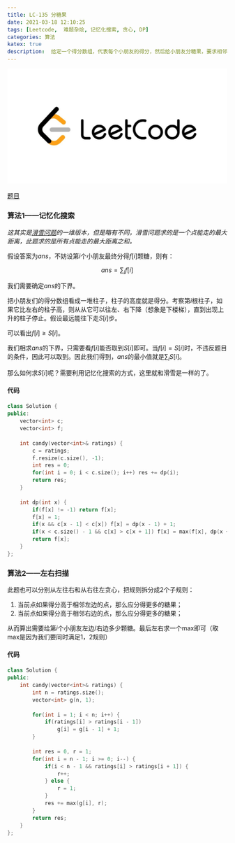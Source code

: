 ```yaml
---
title: LC-135 分糖果
date: 2021-03-18 12:10:25
tags: [Leetcode,  难题杂烩, 记忆化搜索, 贪心, DP]
categories: 算法
katex: true
description:  给定一个得分数组，代表每个小朋友的得分，然后给小朋友分糖果，要求相邻2个小朋友中得分高者分得更多的糖果。问最少分多少糖果？
---
```


![LC](/images/Leetcode.jpg)

<!--more-->

[题目](https://leetcode-cn.com/problems/candy/)

###  **算法1——记忆化搜索**

*这其实是[滑雪问题](https://www.acwing.com/problem/content/903/)的一维版本，但是略有不同，滑雪问题求的是一个点能走的最大距离，此题求的是所有点能走的最大距离之和。*

假设答案为$ans$，不妨设第$i$个小朋友最终分得$f[i]$颗糖，则有：

$$ans = \sum_i f[i]$$

我们需要确定$ans$的下界。

把小朋友们的得分数组看成一堆柱子，柱子的高度就是得分。考察第$i$根柱子，如果它比左右的柱子高，则从从它可以往左、右下降（想象是下楼梯），直到出现上升的柱子停止。假设最远能往下走$S[i]$步。

可以看出$f[i] \ge S[i]$。

我们相求$ans$的下界，只需要看$f[i]$能否取到$S[i]$即可。当$f[i] = S[i]$时，不违反题目的条件，因此可以取到。因此我们得到，$ans$的最小值就是$\sum_i S[i]$。

那么如何求$S[i]$呢？需要利用记忆化搜索的方式，这里就和滑雪是一样的了。

#### **代码**

```cpp
class Solution {
public:
    vector<int> c;
    vector<int> f;

    int candy(vector<int>& ratings) {
        c = ratings;
        f.resize(c.size(), -1);
        int res = 0;
        for(int i = 0; i < c.size(); i++) res += dp(i);
        return res;
    }

    int dp(int x) {
        if(f[x] != -1) return f[x];
        f[x] = 1;
        if(x && c[x - 1] < c[x]) f[x] = dp(x - 1) + 1;
        if(x < c.size() - 1 && c[x] > c[x + 1]) f[x] = max(f[x], dp(x + 1) + 1);
        return f[x];
    }
};

```

### **算法2——左右扫描**

此题也可以分别从左往右和从右往左贪心，把规则拆分成2个子规则：

1. 当前点如果得分高于相邻左边的点，那么应分得更多的糖果；
2. 当前点如果得分高于相邻右边的点，那么应分得更多的糖果；


从而算出需要给第$i$个小朋友左边/右边多少颗糖。最后左右求一个max即可（取max是因为我们要同时满足1，2规则）

#### **代码**

```cpp
class Solution {
public:
    int candy(vector<int>& ratings) {
        int n = ratings.size();
        vector<int> g(n, 1);

        for(int i = 1; i < n; i++) {
            if(ratings[i] > ratings[i - 1])
                g[i] = g[i - 1] + 1;
        }

        int res = 0, r = 1;
        for(int i = n - 1; i >= 0; i--) {
            if(i < n - 1 && ratings[i] > ratings[i + 1]) {
                r++;
            } else {
                r = 1;
            }
            res += max(g[i], r);
        }
        return res;
    }
};
```


